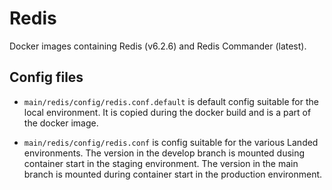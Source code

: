 # Redis

Docker images containing Redis (v6.2.6) and Redis Commander (latest).

## Config files

- `main/redis/config/redis.conf.default` is default config suitable for the local environment.
It is copied during the docker build and is a part of the docker image.

- `main/redis/config/redis.conf` is config suitable for the various Landed environments.
The version in the develop branch is mounted dusing container start in the staging environment.
The version in the main branch is mounted during container start in the production environment.
